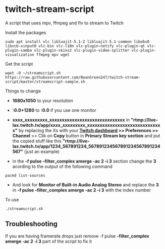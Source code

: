 # twitch-stream-script
A script that uses mpv, ffmpeg and flv to stream to Twitch

Install the packages
```
sudo apt install vlc libluajit-5.1-2 libluajit-5.1-common libobs0 libxcb-xinput0 vlc-bin vlc-l10n vlc-plugin-notify vlc-plugin-qt vlc-plugin-samba vlc-plugin-skins2 vlc-plugin-video-splitter vlc-plugin-visualization ffmpeg mpv wget
```
Get the script
```
wget -O ~/streamscript.sh https://raw.githubusercontent.com/BeanGreen247/twitch-stream-script/master/streamscript-sample.sh
```
Things to change
* **1680x1050** to your resolution
* **:0.0+1280** to **:0.0** if you use one monitor
* **xxxx_xxxxxxxxx_xxxxxxxxxxxxxxxxxxxxxxxxxxxxxx** in **"rtmp://live-lax.twitch.tv/app/xxxx_xxxxxxxxx_xxxxxxxxxxxxxxxxxxxxxxxxxxxxxx"** by replacing the Xs with your **[Twitch dashboard](https://dashboard.twitch.tv/) >> Preferences >> Channel** >> Clik on **Copy** button in **Primary Stream key section** and put the copied stuff like this **"rtmp://live-lax.twitch.tv/app/1234_567891234_567891234567891234567891234567"** (just an example)

* in the **-f pulse -filter_complex amerge -ac 2 -i 3** section change the **3** acording to the output of the following command
```
pacmd list-sources
```
* And look for **Monitor of Built-in Audio Analog Stereo** and replace the **3** in **-f pulse -filter_complex amerge -ac 2 -i 3** with the index number

To use
```
./streamscript.sh
```
## Troubleshooting

If you are having framerate drops just remove -f pulse **-filter_complex amerge -ac 2 -i 3** part of the script to fix it

